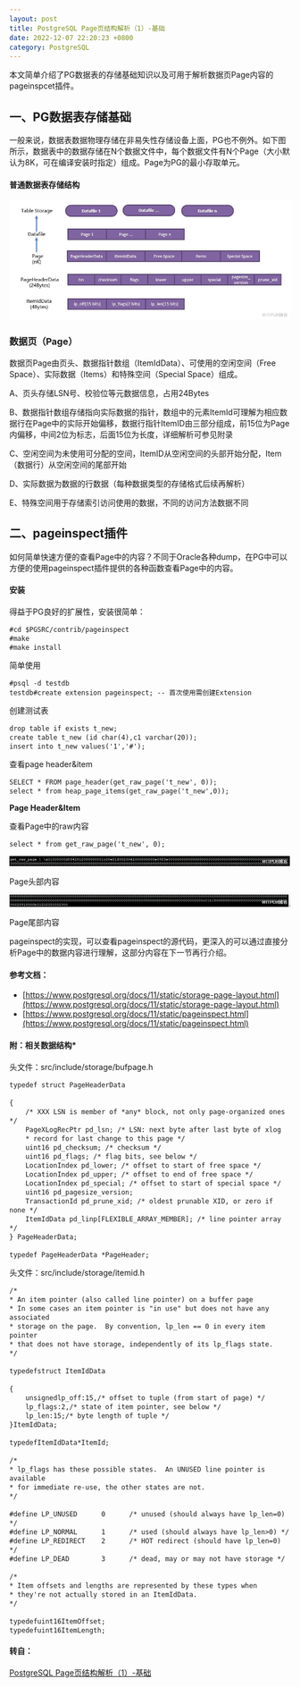 ```yaml
---
layout: post
title: PostgreSQL Page页结构解析（1）-基础
date: 2022-12-07 22:20:23 +0800
category: PostgreSQL
---
```


本文简单介绍了PG数据表的存储基础知识以及可用于解析数据页Page内容的pageinspcet插件。

## 一、PG数据表存储基础

一般来说，数据表数据物理存储在非易失性存储设备上面，PG也不例外。如下图所示，数据表中的数据存储在N个数据文件中，每个数据文件有N个Page（大小默认为8K，可在编译安装时指定）组成。Page为PG的最小存取单元。

#### 普通数据表存储结构

![picture](/2022/postgresql/yuanmajiedu/afd4d2d798a479eb.jpeg "source code")

### 数据页（Page）

数据页Page由页头、数据指针数组（ItemIdData）、可使用的空闲空间（Free Space）、实际数据（Items）和特殊空间（Special Space）组成。

A、页头存储LSN号、校验位等元数据信息，占用24Bytes

B、数据指针数组存储指向实际数据的指针，数组中的元素ItemId可理解为相应数据行在Page中的实际开始偏移，数据行指针ItemID由三部分组成，前15位为Page内偏移，中间2位为标志，后面15位为长度，详细解析可参见附录

C、空闲空间为未使用可分配的空间，ItemID从空闲空间的头部开始分配，Item（数据行）从空闲空间的尾部开始

D、实际数据为数据的行数据（每种数据类型的存储格式后续再解析）

E、特殊空间用于存储索引访问使用的数据，不同的访问方法数据不同

## 二、pageinspect插件

如何简单快速方便的查看Page中的内容？不同于Oracle各种dump，在PG中可以方便的使用pageinspect插件提供的各种函数查看Page中的内容。

#### 安装

得益于PG良好的扩展性，安装很简单：
```
#cd $PGSRC/contrib/pageinspect
#make
#make install
```
简单使用
```
#psql -d testdb
testdb#create extension pageinspect; -- 首次使用需创建Extension
```
创建测试表
```
drop table if exists t_new;
create table t_new (id char(4),c1 varchar(20));
insert into t_new values('1','#');
```

查看page header&item

```
SELECT * FROM page_header(get_raw_page('t_new', 0));
select * from heap_page_items(get_raw_page('t_new',0));
```
**Page Header&Item**

查看Page中的raw内容

```
select * from get_raw_page('t_new', 0);
```

![picture](/2022/postgresql/yuanmajiedu/0d317f8f69a17cc3.jpeg "source code")

Page头部内容

![picture](/2022/postgresql/yuanmajiedu/135573231dcef73a.jpeg "source code")

Page尾部内容

pageinspect的实现，可以查看pageinspect的源代码，更深入的可以通过直接分析Page中的数据内容进行理解，这部分内容在下一节再行介绍。


#### 参考文档：
- [https://www.postgresql.org/docs/11/static/storage-page-layout.html](https://www.postgresql.org/docs/11/static/storage-page-layout.html)
- [https://www.postgresql.org/docs/11/static/pageinspect.html](https://www.postgresql.org/docs/11/static/pageinspect.html)

#### 附：相关数据结构*

头文件：src/include/storage/bufpage.h
```
typedef struct PageHeaderData

{
    /* XXX LSN is member of *any* block, not only page-organized ones */
    PageXLogRecPtr pd_lsn; /* LSN: next byte after last byte of xlog
    * record for last change to this page */
    uint16 pd_checksum; /* checksum */
    uint16 pd_flags; /* flag bits, see below */
    LocationIndex pd_lower; /* offset to start of free space */
    LocationIndex pd_upper; /* offset to end of free space */
    LocationIndex pd_special; /* offset to start of special space */
    uint16 pd_pagesize_version;
    TransactionId pd_prune_xid; /* oldest prunable XID, or zero if none */
    ItemIdData pd_linp[FLEXIBLE_ARRAY_MEMBER]; /* line pointer array */
} PageHeaderData;

typedef PageHeaderData *PageHeader;
```
头文件：src/include/storage/itemid.h
```
/*
* An item pointer (also called line pointer) on a buffer page
* In some cases an item pointer is "in use" but does not have any associated
* storage on the page.  By convention, lp_len == 0 in every item pointer
* that does not have storage, independently of its lp_flags state.
*/

typedefstruct ItemIdData

{
    unsignedlp_off:15,/* offset to tuple (from start of page) */
    lp_flags:2,/* state of item pointer, see below */
    lp_len:15;/* byte length of tuple */
}ItemIdData;

typedefItemIdData*ItemId;

/*
* lp_flags has these possible states.  An UNUSED line pointer is available
* for immediate re-use, the other states are not.
*/

#define LP_UNUSED      0      /* unused (should always have lp_len=0) */
#define LP_NORMAL      1      /* used (should always have lp_len>0) */
#define LP_REDIRECT    2      /* HOT redirect (should have lp_len=0) */
#define LP_DEAD        3      /* dead, may or may not have storage */

/*
* Item offsets and lengths are represented by these types when
* they're not actually stored in an ItemIdData.
*/

typedefuint16ItemOffset;
typedefuint16ItemLength;
```

#### 转自：
[PostgreSQL Page页结构解析（1）-基础](http://blog.itpub.net/6906/viewspace-2374923/)